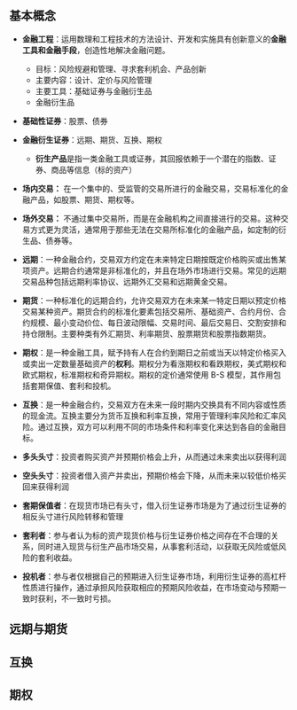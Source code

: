 ## 基本概念
- **金融工程**：运用数理和工程技术的方法设计、开发和实施具有创新意义的**金融工具和金融手段**，创造性地解决金融问题。
	- 目标：风险规避和管理、寻求套利机会、产品创新
	- 主要内容：设计、定价与风险管理
	- 主要工具：基础证券与金融衍生品
	- 金融衍生品

- **基础性证券**：股票、债券
- **金融衍生证券**：远期、期货、互换、期权
	- **衍生产品**是指一类金融工具或证券，其回报依赖于一个潜在的指数、证券、商品等信息（标的资产）
- **场内交易：** 在一个集中的、受监管的交易所进行的金融交易，交易标准化的金融产品，如股票、期货、期权等。
- **场外交易：** 不通过集中交易所，而是在金融机构之间直接进行的交易。这种交易方式更为灵活，通常用于那些无法在交易所标准化的金融产品，如定制的衍生品、债券等。

- **远期**：一种金融合约，交易双方约定在未来特定日期按既定价格购买或出售某项资产。远期合约通常是非标准化的，并且在场外市场进行交易。常见的远期交易品种包括远期利率协议、远期外汇交易和远期黄金交易。
- **期货**：一种标准化的远期合约，允许交易双方在未来某一特定日期以预定价格交易某种资产。期货合约的标准化要素包括交易所、基础资产、合约月份、合约规模、最小变动价位、每日波动限幅、交易时间、最后交易日、交割安排和持仓限制。主要种类有外汇期货、利率期货、股票期货和股票指数期货。
- **期权**：是一种金融工具，赋予持有人在合约到期日之前或当天以特定价格买入或卖出一定数量基础资产的**权利**。期权分为看涨期权和看跌期权，美式期权和欧式期权，标准期权和奇异期权。期权的定价通常使用 B-S 模型，其作用包括套期保值、套利和投机。
- **互换**：是一种金融合约，交易双方在未来一段时期内交换具有不同内容或性质的现金流。互换主要分为货币互换和利率互换，常用于管理利率风险和汇率风险。通过互换，双方可以利用不同的市场条件和利率变化来达到各自的金融目标。

- **多头头寸**：投资者购买资产并预期价格会上升，从而通过未来卖出以获得利润
- **空头头寸**：投资者借入资产并卖出，预期价格会下降，从而未来以较低价格买回来获得利润
- **套期保值者**：在现货市场已有头寸，借入衍生证券市场是为了通过衍生证券的相反头寸进行风险转移和管理
- **套利者**：参与者认为标的资产现货价格与衍生证券价格之间存在不合理的关系，同时进入现货与衍生产品市场交易，从事套利活动，以获取无风险或低风险的套利收益。
- **投机者**：参与者仅根据自己的预期进入衍生证券市场，利用衍生证券的高杠杆性质进行操作，通过承担风险获取相应的预期风险收益，在市场变动与预期一致时获利，不一致时亏损。

## 远期与期货
## 互换
## 期权